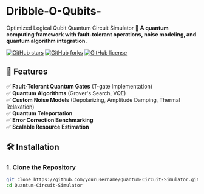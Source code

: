 # Dribble-O-Qubits-
Optimized Logical Qubit 
Quantum Circuit Simulator
🚀 **A quantum computing framework with fault-tolerant operations, noise modeling, and quantum algorithm integration.**  

[![GitHub stars](https://img.shields.io/github/stars/yourusername/Quantum-Circuit-Simulator?style=social)](https://github.com/yourusername/Quantum-Circuit-Simulator/stargazers)
[![GitHub forks](https://img.shields.io/github/forks/yourusername/Quantum-Circuit-Simulator?style=social)](https://github.com/yourusername/Quantum-Circuit-Simulator/network)
[![GitHub license](https://img.shields.io/github/license/yourusername/Quantum-Circuit-Simulator)](./LICENSE)

## 🌟 Features
✅ **Fault-Tolerant Quantum Gates** (T-gate Implementation)  
✅ **Quantum Algorithms** (Grover's Search, VQE)  
✅ **Custom Noise Models** (Depolarizing, Amplitude Damping, Thermal Relaxation)  
✅ **Quantum Teleportation**  
✅ **Error Correction Benchmarking**  
✅ **Scalable Resource Estimation**  

## 🛠 Installation
### **1. Clone the Repository**
```bash
git clone https://github.com/yourusername/Quantum-Circuit-Simulator.git
cd Quantum-Circuit-Simulator
